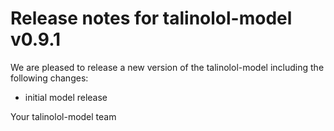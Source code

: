 # Release notes for talinolol-model v0.9.1

We are pleased to release a new version of the talinolol-model including the 
following changes:

- initial model release

Your talinolol-model team
